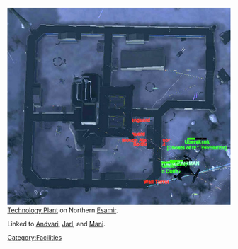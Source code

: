 ![](images/Dagur_overhead.jpg "fig:Dagur_overhead.jpg") [Technology
Plant](Technology_Plant "wikilink") on Northern
[Esamir](Esamir "wikilink").

Linked to [Andvari](Andvari "wikilink"), [Jarl](Jarl "wikilink"), and
[Mani](Mani "wikilink").

[Category:Facilities](Category:Facilities "wikilink")
